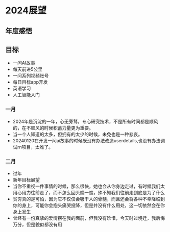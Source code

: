 # 2024展望

## 年度感悟

## 目标

-   一问AI故事
-   每天前进5公里
-   一问系列视频账号
-   每日目标app开发
-   英语学习
-   人工智能入门

### 一月

-   2024年是沉淀的一年，心无旁骛，专心研究技术，不是所有时间都是顺风的，在不顺风的时候积蓄力量更为重要。
-   当一个人知道的太多，但拥有的太少的时候，未免也是一种悲哀。
-   20240120在开发一问ai故事的时候既没有办法改造userdetails,也没有办法调试rn项目，太难了。

### 二月

-   过年
-   新年目标展望
-   当你不重视一件事情的时候，那么很快，她也会从你身边走过，有时候我们太用心用力往前走了，而不怎么回头瞧一瞧，殊不知我们往前走到底是为了什么
-   贫穷真的是可怕，因为它不仅仅会吸干人的骨髓，而且还会将各种不幸降临到你的身上，可能你会抱头痛哭投降，但是并没有什么用处，这一切依然会在你身上发生
-   曾经有一份真挚的爱情摆在我的面前，但我没有珍惜，今天时过境迁，我后悔万分，但是貌似都没有用
